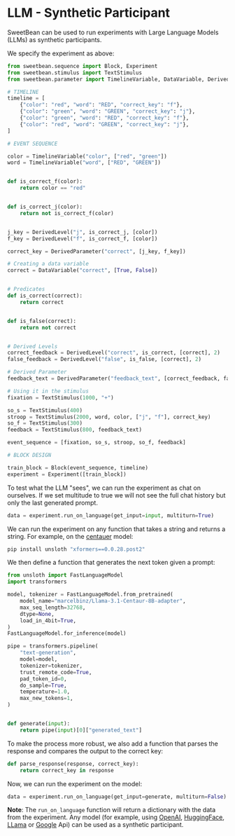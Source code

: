 # LLM - Synthetic Participant

SweetBean can be used to run experiments with Large Language Models (LLMs) as synthetic participants.

We specify the experiment as above:

```python
from sweetbean.sequence import Block, Experiment
from sweetbean.stimulus import TextStimulus
from sweetbean.parameter import TimelineVariable, DataVariable, DerivedLevel, DerivedParameter

# TIMELINE
timeline = [
    {"color": "red", "word": "RED", "correct_key": "f"},
    {"color": "green", "word": "GREEN", "correct_key": "j"},
    {"color": "green", "word": "RED", "correct_key": "f"},
    {"color": "red", "word": "GREEN", "correct_key": "j"},
]

# EVENT SEQUENCE

color = TimelineVariable("color", ["red", "green"])
word = TimelineVariable("word", ["RED", "GREEN"])


def is_correct_f(color):
    return color == "red"


def is_correct_j(color):
    return not is_correct_f(color)


j_key = DerivedLevel("j", is_correct_j, [color])
f_key = DerivedLevel("f", is_correct_f, [color])

correct_key = DerivedParameter("correct", [j_key, f_key])

# Creating a data variable
correct = DataVariable("correct", [True, False])


# Predicates
def is_correct(correct):
    return correct


def is_false(correct):
    return not correct


# Derived Levels
correct_feedback = DerivedLevel("correct", is_correct, [correct], 2)
false_feedback = DerivedLevel("false", is_false, [correct], 2)

# Derived Parameter
feedback_text = DerivedParameter("feedback_text", [correct_feedback, false_feedback])

# Using it in the stimulus
fixation = TextStimulus(1000, "+")

so_s = TextStimulus(400)
stroop = TextStimulus(2000, word, color, ["j", "f"], correct_key)
so_f = TextStimulus(300)
feedback = TextStimulus(800, feedback_text)

event_sequence = [fixation, so_s, stroop, so_f, feedback]

# BLOCK DESIGN

train_block = Block(event_sequence, timeline)
experiment = Experiment([train_block])
```

To test what the LLM "sees", we can run the experiment as chat on ourselves. If we set multitude to true we will not see
the full chat history but only the last generated prompt.

```python
data = experiment.run_on_language(get_input=input, multiturn=True)
```

We can run the experiment on any function that takes a string and returns a string. For example, on the
[centauer]() model:

```bash
pip install unsloth "xformers==0.0.28.post2"
```

We then define a function that generates the next token given a prompt:

```python
from unsloth import FastLanguageModel
import transformers

model, tokenizer = FastLanguageModel.from_pretrained(
    model_name="marcelbinz/Llama-3.1-Centaur-8B-adapter",
    max_seq_length=32768,
    dtype=None,
    load_in_4bit=True,
)
FastLanguageModel.for_inference(model)

pipe = transformers.pipeline(
    "text-generation",
    model=model,
    tokenizer=tokenizer,
    trust_remote_code=True,
    pad_token_id=0,
    do_sample=True,
    temperature=1.0,
    max_new_tokens=1,
)


def generate(input):
    return pipe(input)[0]["generated_text"]
```

To make the process more robust, we also add a function that parses the response and compares the output to the
correct key:

```python
def parse_response(response, correct_key):
    return correct_key in response
```

Now, we can run the experiment on the model:

```python
data = experiment.run_on_language(get_input=generate, multiturn=False)
```

**Note**: The `run_on_language` function will return a dictionary with the data from the experiment. Any model
(for example,
using [OpenAI](https://platform.openai.com/docs/overview), [HuggingFace](https://huggingface.co/), [LLama](https://www.llama-api.com/)
or [Google](https://console.cloud.google.com/apis/library) Api) can be used as a synthetic participant.

